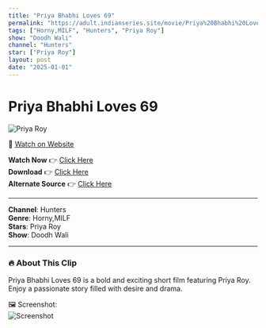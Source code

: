 ```yaml
---
title: "Priya Bhabhi Loves 69"
permalink: "https://adult.indianseries.site/movie/Priya%20Bhabhi%20Loves%2069"
tags: ["Horny,MILF", "Hunters", "Priya Roy"]
show: "Doodh Wali"
channel: "Hunters"
star: ["Priya Roy"]
layout: post
date: "2025-01-01"
---
```


# Priya Bhabhi Loves 69

![Priya Roy](https://shorts.desisins.com/wp-content/uploads/2024/04/Priya-bhabhi-loves-69-Hunters-doodhwali-DesiSins.com_.jpg)

🔗 [Watch on Website](https://adult.indianseries.site/movie/Priya%20Bhabhi%20Loves%2069)

**Watch Now** 👉 [Click Here](https://adult.indianseries.site/movie/Priya%20Bhabhi%20Loves%2069)  
**Download** 👉 [Click Here](https://adult.indianseries.site/movie/Priya%20Bhabhi%20Loves%2069)  
**Alternate Source** 👉 [Click Here](https://adult.indianseries.site/movie/Priya%20Bhabhi%20Loves%2069)

---

**Channel**: Hunters  
**Genre**: Horny,MILF  
**Stars**: Priya Roy  
**Show**: Doodh Wali

---

### 🔥 About This Clip

Priya Bhabhi Loves 69 is a bold and exciting short film featuring Priya Roy. Enjoy a passionate story filled with desire and drama.
 
🖼️ Screenshot:  
![Screenshot](https://shorts.desisins.com/wp-content/uploads/2024/04/Priya-bhabhi-loves-69-Hunters-doodhwali-DesiSins.com_.jpg)
